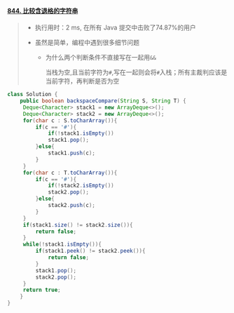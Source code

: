 #### [844. 比较含退格的字符串](https://leetcode-cn.com/problems/backspace-string-compare/)

> - 执行用时：2 ms, 在所有 Java 提交中击败了74.87%的用户
>
> - 虽然是简单，编程中遇到很多细节问题
>
>   - 为什么两个判断条件不直接写在一起用`&&`
>
>     当栈为空,且当前字符为`#`,写在一起则会将`#`入栈；所有主裁判应该是当前字符，再判断是否为空

```java
class Solution {
    public boolean backspaceCompare(String S, String T) {
     Deque<Character> stack1 = new ArrayDeque<>();
     Deque<Character> stack2 = new ArrayDeque<>();
     for(char c : S.toCharArray()){
         if(c == '#'){
             if(!stack1.isEmpty())
             stack1.pop();
         }else{
             stack1.push(c);
         }
     }
     for(char c : T.toCharArray()){
         if(c == '#'){
             if(!stack2.isEmpty())
             stack2.pop();
         }else{
             stack2.push(c);
         }
     }
     if(stack1.size() != stack2.size()){
         return false;
     }
     while(!stack1.isEmpty()){
         if(stack1.peek() != stack2.peek()){
             return false;
         }
         stack1.pop();
         stack2.pop();
     }
     return true;
    }
}
```

